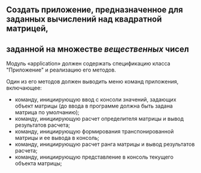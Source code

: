 ## Создать приложение, предназначенное для заданных вычислений над квадратной матрицей, 
## заданной на множестве *вещественных* чисел

Модуль «application» должен содержать спецификацию класса "Приложение" и реализацию его методов. 

Один из его методов должен выводить меню команд приложения, включающее:

- команду, инициирующую ввод с консоли значений, задающих объект матрицы (до ввода в программе должна быть задана матрица по умолчанию);
- команду, инициирующую расчет определителя матрицы и вывод результатов расчета;
- команду, инициирующую формирования транспонированной матрицы и ее вывода в консоль;
- команду, инициирующую расчет ранга матрицы и вывод результатов расчета;
- команду, инициирующую представление в консоль текущего объекта матрицы;
